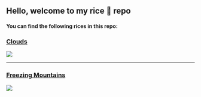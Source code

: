 ## Hello, welcome to my rice 🍚 repo

#### You can find the following rices in this repo:

### [Clouds](https://github.com/DasIschBims/dotfiles/tree/master/clouds)
![](https://github.com/DasIschBims/dotfiles/blob/master/clouds/images/showcase.png)

---

### [Freezing Mountains](https://github.com/DasIschBims/dotfiles/tree/master/freezing-mountains)
![](https://github.com/DasIschBims/dotfiles/blob/master/freezing-mountains/images/showcase.png)
